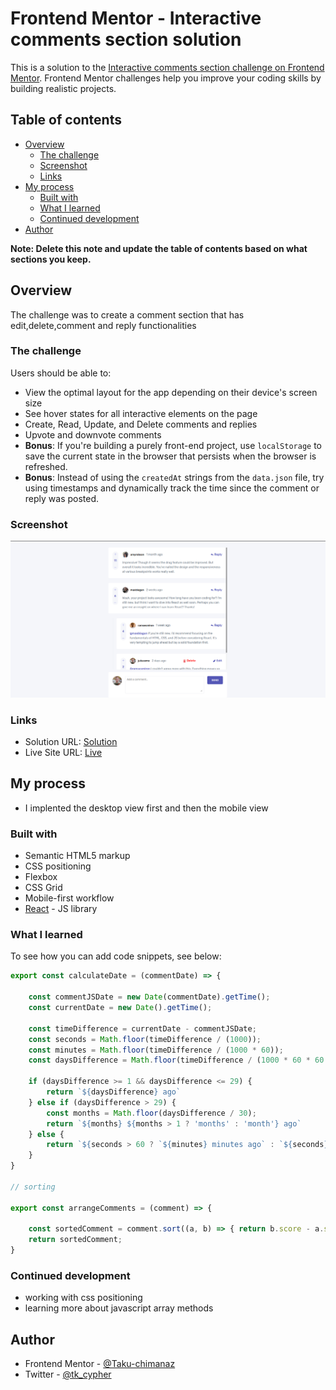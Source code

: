 # Frontend Mentor - Interactive comments section solution

This is a solution to the [Interactive comments section challenge on Frontend Mentor](https://www.frontendmentor.io/challenges/interactive-comments-section-iG1RugEG9). Frontend Mentor challenges help you improve your coding skills by building realistic projects. 

## Table of contents

- [Overview](#overview)
  - [The challenge](#the-challenge)
  - [Screenshot](#screenshot)
  - [Links](#links)
- [My process](#my-process)
  - [Built with](#built-with)
  - [What I learned](#what-i-learned)
  - [Continued development](#continued-development)
- [Author](#author)

**Note: Delete this note and update the table of contents based on what sections you keep.**

## Overview
The challenge was to create a comment section that has edit,delete,comment and reply functionalities
### The challenge

Users should be able to:

- View the optimal layout for the app depending on their device's screen size
- See hover states for all interactive elements on the page
- Create, Read, Update, and Delete comments and replies
- Upvote and downvote comments
- **Bonus**: If you're building a purely front-end project, use `localStorage` to save the current state in the browser that persists when the browser is refreshed.
- **Bonus**: Instead of using the `createdAt` strings from the `data.json` file, try using timestamps and dynamically track the time since the comment or reply was posted.

### Screenshot

![](./desktop2.png)


### Links

- Solution URL: [Solution](https://github.com/Taku-chimanaz/interactive-comments-section-solution)
- Live Site URL: [Live](https://interactive-comments-solution.netlify.app/)

## My process
- I implented the desktop view first and then the mobile view
### Built with

- Semantic HTML5 markup
- CSS positioning
- Flexbox
- CSS Grid
- Mobile-first workflow
- [React](https://reactjs.org/) - JS library


### What I learned


To see how you can add code snippets, see below:

```js
export const calculateDate = (commentDate) => {

    const commentJSDate = new Date(commentDate).getTime();
    const currentDate = new Date().getTime();

    const timeDifference = currentDate - commentJSDate;
    const seconds = Math.floor(timeDifference / (1000));
    const minutes = Math.floor(timeDifference / (1000 * 60));
    const daysDifference = Math.floor(timeDifference / (1000 * 60 * 60 * 24));

    if (daysDifference >= 1 && daysDifference <= 29) {
        return `${daysDifference} ago`
    } else if (daysDifference > 29) {
        const months = Math.floor(daysDifference / 30);
        return `${months} ${months > 1 ? 'months' : 'month'} ago`
    } else {
        return `${seconds > 60 ? `${minutes} minutes ago` : `${seconds} seconds ago`}`
    }
}

// sorting

export const arrangeComments = (comment) => {

    const sortedComment = comment.sort((a, b) => { return b.score - a.score });
    return sortedComment;
}


```

### Continued development

- working with css positioning
- learning more about javascript array methods


## Author

- Frontend Mentor - [@Taku-chimanaz](https://www.frontendmentor.io/profile/Taku-chimanaz)
- Twitter - [@tk_cypher](https://www.twitter.com/tk_cypher)
